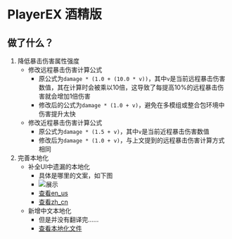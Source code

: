 # PlayerEX 酒精版

## 做了什么？

1. 降低暴击伤害属性强度
   - 修改远程暴击伤害计算公式
      - 原公式为`damage * (1.0 + (10.0 * v))`，其中`v`是当前远程暴击伤害数值，其在计算时会被乘以10倍，这导致了每提高10%的远程暴击伤害就会增加1倍伤害
      - 修改后的公式为`damage * (1.0 + v)`，避免在多模组或整合包环境中伤害提升太快
   - 修改近程暴击伤害计算公式
      - 原公式为`damage * (1.5 + v)`，其中`v`是当前近程暴击伤害数值
      - 修改后为`damage * (1.0 + v)`，与上文提到的远程暴击伤害计算方式相同
2. 完善本地化
   - 补全UI中遗漏的本地化
      - 具体是哪里的文案，如下图
      - ![展示](https://s2.loli.net/2025/06/02/ajRNJfgmtz2sdnZ.png)
      - [查看en_us](src/main/resources/assets/playerex/lang/en_us.json#L259)
      - [查看zh_cn](src/main/resources/assets/playerex/lang/zh_cn.json#L83)
   - 新增中文本地化
      - 但是并没有翻译完……
      - [查看本地化文件](src/main/resources/assets/playerex/lang/zh_cn.json)
